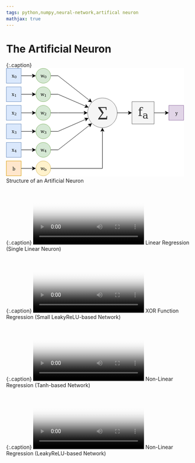 ```yaml
---
tags: python,numpy,neural-network,artifical neuron
mathjax: true
---
```

# The Artificial Neuron

{:.caption}
![artificial neuron structure](/assets/images/artificial_neuron.png)
Structure of an Artificial Neuron

{:.caption}
<video controls poster="numpy-neural-network/linear_regression.png">
  <source src="numpy-neural-network/linear_regression.webm" type="video/webm">
  <source src="numpy-neural-network/linear_regression.ogv" type="video/ogg">
  <source src="numpy-neural-network/linear_regression.mp4" type="video/mp4">
</video>
Linear Regression (Single Linear Neuron)

{:.caption}
<video controls poster="numpy-neural-network/xor_function_regression.png">
  <source src="numpy-neural-network/xor_function_regression.webm" type="video/webm">
  <source src="numpy-neural-network/xor_function_regression.ogv" type="video/ogg">
  <source src="numpy-neural-network/xor_function_regression.mp4" type="video/mp4">
</video>
XOR Function Regression (Small LeakyReLU-based Network)

{:.caption}
<video controls poster="numpy-neural-network/non_linear_regression_tanh.png">
  <source src="numpy-neural-network/non_linear_regression_tanh.webm" type="video/webm">
  <source src="numpy-neural-network/non_linear_regression_tanh.ogv" type="video/ogg">
  <source src="numpy-neural-network/non_linear_regression_tanh.mp4" type="video/mp4">
</video>
Non-Linear Regression (Tanh-based Network)

{:.caption}
<video controls poster="numpy-neural-network/non_linear_regression_leaky_relu.png">
  <source src="numpy-neural-network/non_linear_regression_leaky_relu.webm" type="video/webm">
  <source src="numpy-neural-network/non_linear_regression_leaky_relu.ogv" type="video/ogg">
  <source src="numpy-neural-network/non_linear_regression_leaky_relu.mp4" type="video/mp4">
</video>
Non-Linear Regression (LeakyReLU-based Network)

